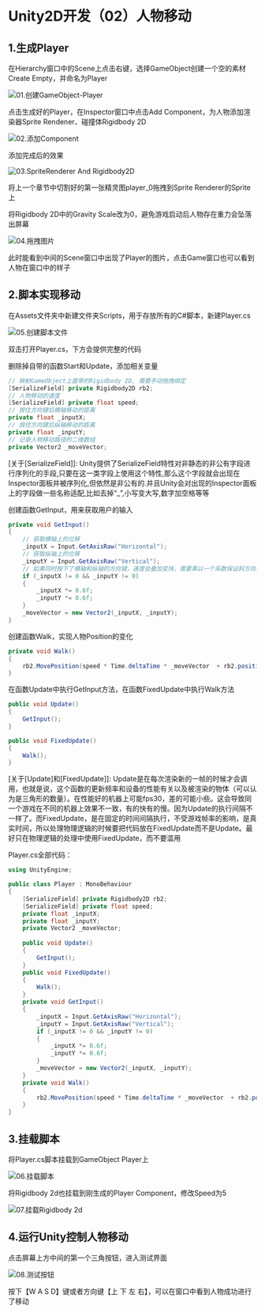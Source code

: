 # Unity2D开发（02）人物移动

## 1.生成Player

在Hierarchy窗口中的Scene上点击右键，选择GameObject创建一个空的素材Create Empty，并命名为Player

![01.创建GameObject-Player](https://github.com/sfresurgam/unity-development-doc/blob/main/02.Player%20Movement/source%20image/01.%E5%88%9B%E5%BB%BAGameObject-Player.png)

点击生成好的Player，在Inspector窗口中点击Add Component，为人物添加渲染器Sprite Rendener、碰撞体Rigidbody 2D

![02.添加Component](https://github.com/sfresurgam/unity-development-doc/blob/main/02.Player%20Movement/source%20image/02.%E6%B7%BB%E5%8A%A0Component.png)

添加完成后的效果

![03.SpriteRenderer And Rigidbody2D](https://github.com/sfresurgam/unity-development-doc/blob/main/02.Player%20Movement/source%20image/03.SpriteRenderer%20And%20Rigidbody2D.png)

将上一个章节中切割好的第一张精灵图player_0拖拽到Sprite Renderer的Sprite上

将Rigidbody 2D中的Gravity Scale改为0，避免游戏启动后人物存在重力会坠落出屏幕

![04.拖拽图片](https://github.com/sfresurgam/unity-development-doc/blob/main/02.Player%20Movement/source%20image/04.%E6%8B%96%E6%8B%BD%E5%9B%BE%E7%89%87.png)

此时能看到中间的Scene窗口中出现了Player的图片，点击Game窗口也可以看到人物在窗口中的样子

## 2.脚本实现移动

在Assets文件夹中新建文件夹Scripts，用于存放所有的C#脚本，新建Player.cs

![05.创建脚本文件](https://github.com/sfresurgam/unity-development-doc/blob/main/02.Player%20Movement/source%20image/05.%E5%88%9B%E5%BB%BA%E8%84%9A%E6%9C%AC%E6%96%87%E4%BB%B6.png)

双击打开Player.cs，下方会提供完整的代码

删除掉自带的函数Start和Update，添加相关变量

```c#
// 映射GameObject上面带的Rigidbody 2D, 需要手动拖拽绑定
[SerializeField] private Rigidbody2D rb2;
// 人物移动的速度
[SerializeField] private float speed;
// 按住方向键后横轴移动的距离
private float _inputX;
// 按住方向键后纵轴移动的距离
private float _inputY;
// 记录人物移动路径的二维数组
private Vector2 _moveVector;
```

[关于[SerializeField\]]: Unity提供了SerializeField特性对非静态的非公有字段进行序列化的手段,只要在这一类字段上使用这个特性,那么这个字段就会出现在Inspector面板并被序列化,但依然是非公有的.并且Unity会对出现的Inspector面板上的字段做一些名称适配,比如去掉“_”,小写变大写,数字加空格等等

创建函数GetInput，用来获取用户的输入

```c#
private void GetInput()
{
    // 获取横轴上的位移
    _inputX = Input.GetAxisRaw("Horizontal");
    // 获取纵轴上的位移
    _inputY = Input.GetAxisRaw("Vertical");
    // 如果同时按下了横轴和纵轴的方向键，速度会叠加变快，需要乘以一个系数保证斜方向运动时的速度稳定
    if (_inputX != 0 && _inputY != 0)
    {
        _inputX *= 0.6f;
        _inputY *= 0.6f;
    }
    _moveVector = new Vector2(_inputX, _inputY);
}
```

创建函数Walk，实现人物Position的变化

```c#
private void Walk()
{
    rb2.MovePosition(speed * Time.deltaTime * _moveVector  + rb2.position);
}
```

在函数Update中执行GetInput方法，在函数FixedUpdate中执行Walk方法

```c#
public void Update()
{
    GetInput();
}

public void FixedUpdate()
{
    Walk();
}
```

[关于[Update\]和[FixedUpdate\]]: Update是在每次渲染新的一帧的时候才会调用，也就是说，这个函数的更新频率和设备的性能有关以及被渲染的物体（可以认为是三角形的数量）。在性能好的机器上可能fps30，差的可能小些。这会导致同一个游戏在不同的机器上效果不一致，有的快有的慢。因为Update的执行间隔不一样了。而FixedUpdate，是在固定的时间间隔执行，不受游戏帧率的影响，是真实时间，所以处理物理逻辑的时候要把代码放在FixedUpdate而不是Update。最好只在物理逻辑的处理中使用FixedUpdate，而不要滥用

Player.cs全部代码：

```csharp
using UnityEngine;

public class Player : MonoBehaviour
{
    [SerializeField] private Rigidbody2D rb2;
    [SerializeField] private float speed;
    private float _inputX;
    private float _inputY;
    private Vector2 _moveVector;
    
    public void Update()
    {
        GetInput();
    }
    public void FixedUpdate()
    {
        Walk();
    }
    private void GetInput()
    {
        _inputX = Input.GetAxisRaw("Horizontal");
        _inputY = Input.GetAxisRaw("Vertical");
        if (_inputX != 0 && _inputY != 0)
        {
            _inputX *= 0.6f;
            _inputY *= 0.6f;
        }
        _moveVector = new Vector2(_inputX, _inputY);
    }
    private void Walk()
    {
        rb2.MovePosition(speed * Time.deltaTime * _moveVector  + rb2.position);
    }
}
```

## 3.挂载脚本

将Player.cs脚本挂载到GameObject Player上

![06.挂载脚本](https://github.com/sfresurgam/unity-development-doc/blob/main/02.Player%20Movement/source%20image/06.%E6%8C%82%E8%BD%BD%E8%84%9A%E6%9C%AC.png)

将Rigidbody 2d也挂载到刚生成的Player Component，修改Speed为5

![07.挂载Rigidbody 2d](https://github.com/sfresurgam/unity-development-doc/blob/main/02.Player%20Movement/source%20image/07.%E6%8C%82%E8%BD%BDRigidbody%202d.png)

## 4.运行Unity控制人物移动

点击屏幕上方中间的第一个三角按钮，进入测试界面

![08.测试按钮](https://github.com/sfresurgam/unity-development-doc/blob/main/02.Player%20Movement/source%20image/08.%E6%B5%8B%E8%AF%95%E6%8C%89%E9%92%AE.png)

按下【W A S D】键或者方向键【上 下 左 右】，可以在窗口中看到人物成功进行了移动







































